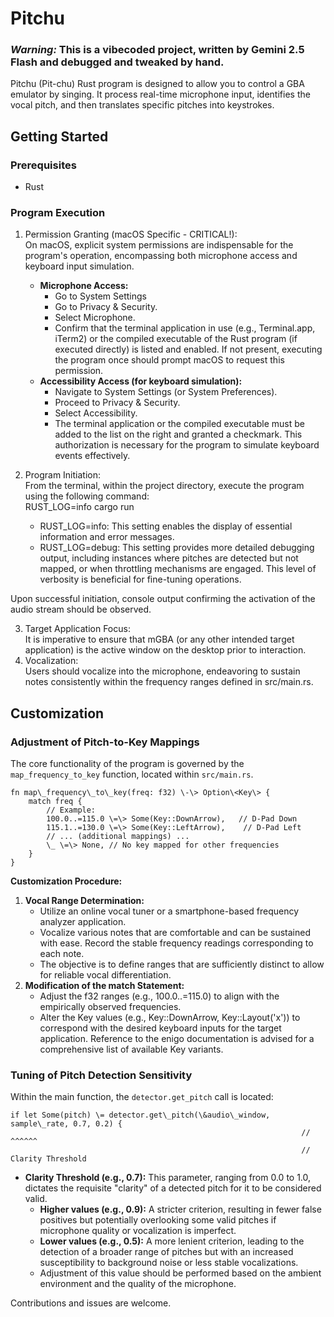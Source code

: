 # Pitchu

### *Warning:* This is a vibecoded project, written by Gemini 2.5 Flash and debugged and tweaked by hand.

Pitchu (Pit-chu) Rust program is designed to allow you to control a GBA emulator by singing. It process real-time microphone input, identifies the vocal pitch, and then translates specific pitches into keystrokes.

## Getting Started

### Prerequisites

* Rust

### Program Execution

1. Permission Granting (macOS Specific \- CRITICAL\!):  
   On macOS, explicit system permissions are indispensable for the program's operation, encompassing both microphone access and keyboard input simulation.  
   * **Microphone Access:**  
     * Go to System Settings
     * Go to Privacy & Security.  
     * Select Microphone.  
     * Confirm that the terminal application in use (e.g., Terminal.app, iTerm2) or the compiled executable of the Rust program (if executed directly) is listed and enabled. If not present, executing the program once should prompt macOS to request this permission.  
   * **Accessibility Access (for keyboard simulation):**  
     * Navigate to System Settings (or System Preferences).  
     * Proceed to Privacy & Security.  
     * Select Accessibility.  
     * The terminal application or the compiled executable must be added to the list on the right and granted a checkmark. This authorization is necessary for the program to simulate keyboard events effectively.  
2. Program Initiation:  
   From the terminal, within the project directory, execute the program using the following command:  
   RUST\_LOG=info cargo run

   * RUST\_LOG=info: This setting enables the display of essential information and error messages.  
   * RUST\_LOG=debug: This setting provides more detailed debugging output, including instances where pitches are detected but not mapped, or when throttling mechanisms are engaged. This level of verbosity is beneficial for fine-tuning operations.

Upon successful initiation, console output confirming the activation of the audio stream should be observed.

3. Target Application Focus:  
   It is imperative to ensure that mGBA (or any other intended target application) is the active window on the desktop prior to interaction.  
4. Vocalization:  
   Users should vocalize into the microphone, endeavoring to sustain notes consistently within the frequency ranges defined in src/main.rs.

## **Customization**

### **Adjustment of Pitch-to-Key Mappings**

The core functionality of the program is governed by the `map_frequency_to_key` function, located within `src/main.rs`.

```
fn map\_frequency\_to\_key(freq: f32) \-\> Option\<Key\> {  
    match freq {  
        // Example:  
        100.0..=115.0 \=\> Some(Key::DownArrow),   // D-Pad Down  
        115.1..=130.0 \=\> Some(Key::LeftArrow),    // D-Pad Left  
        // ... (additional mappings) ...  
        \_ \=\> None, // No key mapped for other frequencies  
    }  
}
```

**Customization Procedure:**

1. **Vocal Range Determination:**  
   * Utilize an online vocal tuner or a smartphone-based frequency analyzer application.  
   * Vocalize various notes that are comfortable and can be sustained with ease. Record the stable frequency readings corresponding to each note.  
   * The objective is to define ranges that are sufficiently distinct to allow for reliable vocal differentiation.  
2. **Modification of the match Statement:**  
   * Adjust the f32 ranges (e.g., 100.0..=115.0) to align with the empirically observed frequencies.  
   * Alter the Key values (e.g., Key::DownArrow, Key::Layout('x')) to correspond with the desired keyboard inputs for the target application. Reference to the enigo documentation is advised for a comprehensive list of available Key variants.

### **Tuning of Pitch Detection Sensitivity**

Within the main function, the `detector.get_pitch` call is located:
```
if let Some(pitch) \= detector.get\_pitch(\&audio\_window, sample\_rate, 0.7, 0.2) {  
                                                                 // ^^^^^^  
                                                                 // Clarity Threshold
```
* **Clarity Threshold (e.g., 0.7):** This parameter, ranging from 0.0 to 1.0, dictates the requisite "clarity" of a detected pitch for it to be considered valid.  
  * **Higher values (e.g., 0.9):** A stricter criterion, resulting in fewer false positives but potentially overlooking some valid pitches if microphone quality or vocalization is imperfect.  
  * **Lower values (e.g., 0.5):** A more lenient criterion, leading to the detection of a broader range of pitches but with an increased susceptibility to background noise or less stable vocalizations.  
  * Adjustment of this value should be performed based on the ambient environment and the quality of the microphone.

Contributions and issues are welcome.